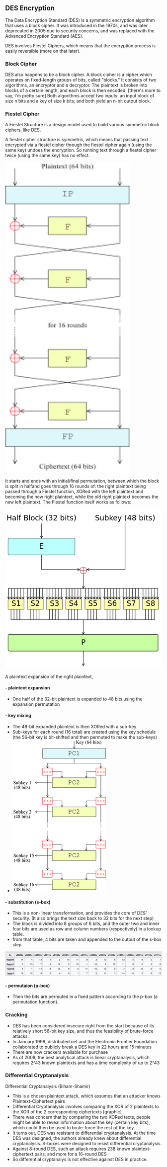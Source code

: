 ## DES Encryption

The Data Encryption Standard (DES) is a symmetric encryption algorithm that uses a block cipher. It was introduced in the 1970s, and was later deprecated in 2005 due to security concerns, and was replaced with the Advanced Encryption Standard (AES).

DES involves Fiestel Ciphers, which means that the encryption process is easily reversible (more on that later).
<!--- #### Symmetric encryption --->

### Block Cipher

DES also happens to be a block cipher. A block cipher is a cipher which operates on fixed-length groups of bits, called "blocks." It consists of two algorithms, an encryptor and a decryptor. The plaintext is broken into blocks of a certain length, and each block is then encoded.
[there's more to say, I'm pretty sure]
Both algorithms accept two inputs: an input block of size n bits and a key of size k bits; and both yield an n-bit output block.

### Fiestel Cipher

A Fiestel Structure is a design model used to build various symmetric block ciphers, like DES.

A fiestel cipher structure is symmetric, which means that passing text encrypted via a fiestel cipher through the fiestel cipher again (using the same key) undoes the encryption.
So running text through a fiestel cipher twice (using the same key) has no effect.

<img src="img/DES-overall.png" alt= “” width="400" height="1000">
<!---![](img/DES-overall.png)--->

It starts and ends with an initial/final permutation, between which the block is split in halfand goes through 16 rounds of: the right plaintext being passed through a Fiestel function, XORed with the left plaintext and becoming the new right plaintext, while the old right plaintext becomes the new left plaintext. The Fiestel function itself works as follows:

![](img/Fiestel.png)

A plaintext expansion of the right plaintext,

#### - plaintext expansion

- One half of the 32-bit plaintext is expanded to 48 bits using the expansion permutation

#### - key mixing

- The 48-bit expanded plaintext is then XORed with a sub-key
- Sub-keys for each round (16 total) are created using the key schedule (the 56-bit key is bit-shifted and then permuted to make the sub-keys)
- ![diagram](img/DES-key-schedule.png)

#### - substitution (s-box)

- This is a non-linear transformation, and provides the core of DES' security. (It also brings the text size back to 32 bits for the next step)
- The block is divided into 8 groups of 6 bits, and the outer two and inner four bits are used as row and column numbers (respectively) in a lookup table.
- from that table, 4 bits are taken and appended to the output of the s-box step

![s1](img/s1.png)

#### - permutaion (p-box)

- Then the bits are permuted in a fixed pattern according to the p-box (a permutation function).

<!----
### Modes:

#### ECB Mode

ECB: Electronic Code Book

In ECB mode, each block is encrypted independently of the others.
This means that two identical blocks encrypted with the same key will be identical, which makes it possible to infer information about a message and makes longer messages more vulnerable to frequency analysis.

![image](img/ECB-mode-both.png)
![tux](img/Tux.svg.png)
![ecb-encoded tux](img/Tux_ECB.png)

#### CBC Mode

CBC: Cipher Block chaining

In CBC mode, each plaintext block is XORed with the encrypted block just before it in the message to add an extra layer of security. The first block is also XORed with a string called the *Initialization Vector* prior to being encrypted.

This means that identical blocks of plaintext will not have identical ciphertexts, making certain kinds of analysis harder. It also means that any errors are persistent, as they will propogate to every subsequent block.

![image](img/CBC-mode.png)
![diagram](img/Tux_secure-mode.png)

---->

### Cracking

- DES has been considered insecure right from the start because of its relatively short 56-bit key size, and thus the feasibility of brute-force attacks.
- In January 1999, distributed.net and the Electronic Frontier Foundation collaborated to publicly break a DES key in 22 hours and 15 minutes
- There are now crackers available for purchase
- As of 2008, the best analytical attack is linear cryptanalysis, which requires 2^43 known plaintexts and has a time complexity of up to 2^43

### Differential Cryptanalysis

Differential Cryptanalysis (Biham-Shamir)
- This is a chosen plaintext attack, which assumes that an
attacker knows Plaintext-Ciphertext pairs
- Differential Cryptanalysis involves comparing the XOR of 2
plaintexts to the XOR of the 2 corresponding ciphertexts
[graphic]
- There was concern that by comparing the two XORed texts, people might be able to reveal information about the key (certain key bits), which could then be used to brute-force the rest of the key.
- It turns out, DES was resistant to differential
cryptanalysis. At the time DES was designed, the authors already
knew about differential cryptanalysis. S-boxes were
designed to resist differential cryptanalysis.
- Against 8-round DES, such an attack requires 238 known
plaintext-ciphertext pairs, and more for a 16-round DES
- So differential cryptanalys is not effective against DES in
practice.
